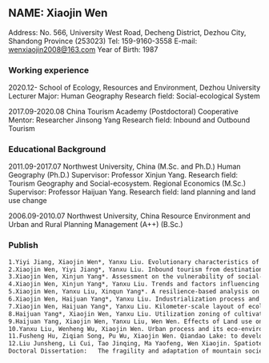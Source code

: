 ## NAME: Xiaojin Wen

Address: No. 566, University West Road, Decheng District, Dezhou City, Shandong Province (253023)
Tel: 159-9160-3558 
E-mail: wenxiaojin2008@163.com
Year of Birth: 1987

### Working experience

2020.12-  School of Ecology, Resources and Environment, Dezhou University  Lecturer   Major: Human Geography  Research field: Social-ecological System

2017.09-2020.08  China Tourism Academy (Postdoctoral) Cooperative Mentor: Researcher Jinsong Yang    Research field: Inbound and Outbound Tourism

###  Educational Background

2011.09-2017.07   Northwest University, China (M.Sc. and Ph.D.) 
Human Geography (Ph.D.) Supervisor: Professor Xinjun Yang. Research field: Tourism Geography and Social-ecosystem. Regional Economics (M.Sc.)  Supervisor: Professor Haijuan Yang.  Research field: land planning and land use change

2006.09-2010.07  Northwest University, China  Resource Environment and Urban and Rural Planning Management (A++) (B.Sc.)

### Publish

```markdown
1.Yiyi Jiang, Xiaojin Wen*, Yanxu Liu. Evolutionary characteristics of China's outbound tourism flow in rank-size distribution from 2001 to 2015. Acta Geographica Sinica, 2018, 73(12): 2468-2480.
2.Xiaojin Wen, Yiyi Jiang*, Yanxu Liu. Inbound tourism from destination countries in the “Belt and Road” region and corresponding outbound tourism from China during 2001 to 2015. Resources Science, 2019, 41(5): 931-942
3.Xiaojin Wen, Xinjun Yang*. Assessment on the vulnerability of social-ecological systems in a mountainous city depending on multi-targets adaption. Geographical Research, 2016, 35(2): 299-312.
4.Xiaojin Wen, Xinjun Yang*, Yanxu Liu. Trends and factors influencing vegetation seasonal dynamics in Changwu County on the Loess Plateau. Resources Science, 2016, 38(4): 768-776.
5.Xiaojin Wen, Yanxu Liu, Xinqun Yang*. A resilience-based analysis on the spatial heterogeneity of vegetation restoration and its affecting factors in the construction of eco-cities: a case study of Shangluo, Shaanxi. Acta Ecologica Sinica, 2015, 35(13): 4376-4389 
6.Xiaojin Wen, Haijuan Yang*, Yanxu Liu. Industrialization process and ecological risk pattern in a rich energy region of northern Shaanxi, Northwest China. Chinese Journal of Ecology, 2013, 32(06): 1578-1586
7.Xiaojin Wen, Haijuan Yang*, Yanxu Liu. Kilometer-scale layout of ecological landscape corridors based on terrain factors. Progress in Geography, 2013, 32(02): 298-307
8.Haijuan Yang*, Xiaojin Wen, Yanxu Liu. Utilization zoning of cultivated land based on net primary productivity in Guanzhong-Tianshui Economic Region. Chinese Journal of Eco-Agriculture, 2013, 21(04): 504-510 
9.Haijuan Yang, Xiaojin Wen, Yanxu Liu, Wen Wen. Effects of Land use on Ecological Restoring Force in Qinling Mountainous Region. Bulletin of Soil and Water Conservation, 2012, 32(04): 261-266
10.Yanxu Liu, Wenheng Wu, Xiaojin Wen. Urban process and its eco-environmental impact in Shanxi-Shaanxi-Inner Mongolia energy. Geographical Research, 2013, 32(11): 2009-2020
11.Fusheng Hu, Ziqian Song, Pu Wu, Xiaojin Wen. Qiandao Lake: to develop tourism and enrich people in Qiandao Lake. China Tourism News, 2017-12-18. 
12.Liu Junsheng, Li Cui, Tao Jinqing, Ma Yaofeng, Wen Xiaojin. Spatiotemporal coupling factors and mode of tourism industry, urbanization and ecological environment: A case study of Shaanxi, China. Sustainability, 2019, 11: 4923.
Doctoral Dissertation:	 The fragility and adaptation of mountain society-ecosystem from the perspective of resilience.
```

